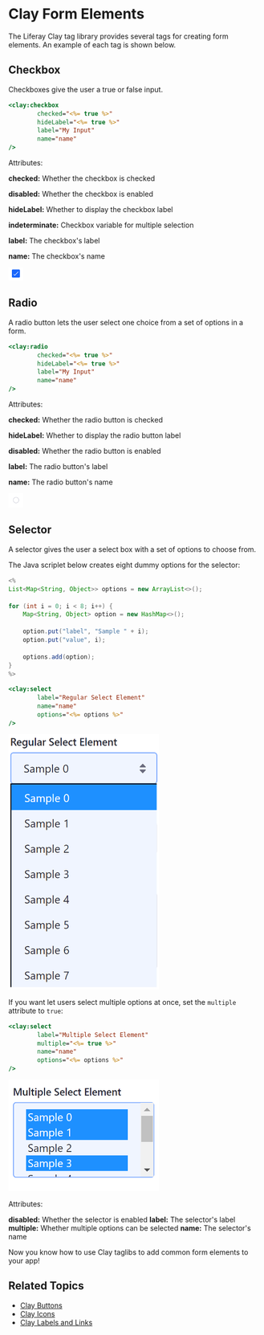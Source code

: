 # Clay Form Elements

The Liferay Clay tag library provides several tags for creating form elements. An example of each tag is shown below.

## Checkbox

Checkboxes give the user a true or false input.

```jsp	
<clay:checkbox 
		checked="<%= true %>" 
		hideLabel="<%= true %>" 
		label="My Input" 
		name="name" 
/>
```

Attributes:

**checked:** Whether the checkbox is checked

**disabled:** Whether the checkbox is enabled

**hideLabel:** Whether to display the checkbox label

**indeterminate:** Checkbox variable for multiple selection

**label:** The checkbox's label

**name:** The checkbox's name

![Clay taglibs provide checkboxes.](./clay-form-elements/images/01.png)

## Radio

A radio button lets the user select one choice from a set of options in a form.

```jsp
<clay:radio 
		checked="<%= true %>" 
		hideLabel="<%= true %>" 
		label="My Input" 
		name="name" 
/>
```

Attributes:

**checked:** Whether the radio button is checked

**hideLabel:** Whether to display the radio button label

**disabled:** Whether the radio button is enabled

**label:** The radio button's label

**name:** The radio button's name

![Clay taglibs provide radio buttons.](./clay-form-elements/images/02.png)

## Selector

A selector gives the user a select box with a set of options to choose from.

The Java scriplet below creates eight dummy options for the selector:

```java
<%
List<Map<String, Object>> options = new ArrayList<>();

for (int i = 0; i < 8; i++) {
	Map<String, Object> option = new HashMap<>();

	option.put("label", "Sample " + i);
	option.put("value", i);

	options.add(option);
}
%>
```

```jsp
<clay:select 
		label="Regular Select Element" 
		name="name" 
		options="<%= options %>" 
/>
```

![Clay taglibs provide select boxes.](./clay-form-elements/images/03.png)

If you want let users select multiple options at once, set the `multiple`  attribute to `true`:

```jsp
<clay:select 
		label="Multiple Select Element" 
		multiple="<%= true %>" 
		name="name" 
		options="<%= options %>" 
/>
```

![You can let users select multiple options from the select menu.](./clay-form-elements/images/04.png)

Attributes:

**disabled:** Whether the selector is enabled **label:** The selector's label **multiple:** Whether multiple options can be selected **name:** The selector's name

Now you know how to use Clay taglibs to add common form elements to your app!

## Related Topics

* [Clay Buttons](./clay-buttons.md)
* [Clay Icons](./clay-icons.md)
* [Clay Labels and Links](./clay-links-and-labels.md)